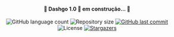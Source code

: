 <h4 align="center"> 
	🚧 Dashgo 1.0 🚀 em construção... 🚧
</h4>

<p align="center">
  <img alt="GitHub language count" src="https://img.shields.io/github/languages/count/scarvalhos/dashgo?color=%2304D361">

  <img alt="Repository size" src="https://img.shields.io/github/repo-size/scarvalhos/dashgo">
  
  <a href="https://github.com/scarvalhos/dashgo/commits/master">
    <img alt="GitHub last commit" src="https://img.shields.io/github/last-commit/scarvalhos/dashgo">
  </a>

  <img alt="License" src="https://img.shields.io/badge/license-MIT-brightgreen">
   <a href="https://github.com/scarvalhos/dashgo/stargazers">
    <img alt="Stargazers" src="https://img.shields.io/github/stars/scarvalhos/dashgo?style=social">
  </a>
</p>
